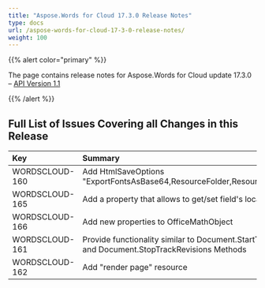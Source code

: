 ```yaml
---
title: "Aspose.Words for Cloud 17.3.0 Release Notes"
type: docs
url: /aspose-words-for-cloud-17-3-0-release-notes/
weight: 100
---
```


{{% alert color="primary" %}} 

The page contains release notes for Aspose.Words for Cloud update 17.3.0 – [API Version 1.1](http://api.aspose.com/v1.1/swagger/ui/index)

{{% /alert %}} 
## **Full List of Issues Covering all Changes in this Release**

|Key|Summary|Category|
| :- | :- | :- |
|WORDSCLOUD-160|Add HtmlSaveOptions "ExportFontsAsBase64,ResourceFolder,ResourceFolderAlias"|Enhancement|
|WORDSCLOUD-165|Add a property that allows to get/set field's locale:|Enhancement|
|WORDSCLOUD-166|Add new properties to OfficeMathObject|Enhancement|
|WORDSCLOUD-161|Provide functionality similar to Document.StartTrackRevisions and Document.StopTrackRevisions Methods|Feature|
|WORDSCLOUD-162|Add "render page" resource|Feature|

